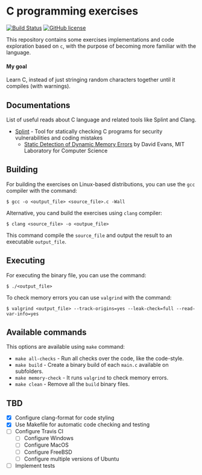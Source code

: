 # C programming exercises

[![Build Status](https://travis-ci.org/peterpalau/c-exercises.svg?branch=master)](https://travis-ci.org/peterpalau/c-exercises) [![GitHub license](https://img.shields.io/github/license/peterpalau/c-exercises.svg)](https://github.com/peterpalau/c-exercises/blob/master/LICENSE)

This repository contains some exercises implementations and code exploration based on `c`, with the purpose of becoming more familiar with the language.

#### My goal

Learn C, instead of just stringing random characters together until it compiles (with warnings).

## Documentations

List of useful reads about C language and related tools like Splint and Clang.

- [Splint](http://splint.org/) - Tool for statically checking C programs for security vulnerabilities and coding mistakes
  - [Static Detection of Dynamic Memory Errors](http://www.cs.virginia.edu/~evans/pubs/pldi96.pdf) by David Evans, MIT Laboratory for Computer Science

## Building

For building the exercises on Linux-based distributions, you can use the `gcc` compiler with the command:

```
$ gcc -o <output_file> <source_file>.c -Wall
```

Alternative, you cand build the exercises using `clang` compiler:

```
$ clang <source_file> -o <outpue_file>
```

This command compile the `source_file` and output the result to an executable `output_file`.

## Executing

For executing the binary file, you can use the command:

```
$ ./<output_file>
```

To check memory errors you can use `valgrind` with the command:

```
$ valgrind <output_file> --track-origins=yes --leak-check=full --read-var-info=yes
```

## Available commands

This options are available using `make` command:

* `make all-checks` - Run all checks over the code, like the code-style.
* `make build` - Create a binary build of each `main.c` available on subfolders.
* `make memory-check` - It runs `valgrind` to check memory errors.
* `make clean` - Remove all the `build` binary files.

## TBD

* [x] Configure clang-format for code styling
* [x] Use Makefile for automatic code checking and testing
* [ ] Configure Travis CI
  * [ ] Configure Windows
  * [ ] Configure MacOS
  * [ ] Configure FreeBSD
  * [ ] Configure multiple versions of Ubuntu
* [ ] Implement tests
